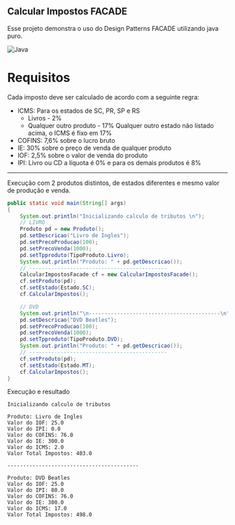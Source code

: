 ## Calcular Impostos FACADE

Esse projeto demonstra o uso do Design Patterns FACADE utilizando java puro.

![Java](https://img.shields.io/badge/java-%23ED8B00.svg?style=for-the-badge&logo=openjdk&logoColor=white)

# Requisitos
Cada imposto deve ser calculado de acordo com a seguinte regra:

- ICMS:
  Para os estados de SC, PR, SP e RS
  - Livros - 2%
  - Qualquer outro produto - 17%
  Qualquer outro estado não listado acima, o ICMS é fixo em 17%
- COFINS: 7,6% sobre o lucro bruto
- IE: 30% sobre o preço de venda de qualquer produto
- IOF: 2,5% sobre o valor de venda do produto
- IPI: Livro ou CD a líquota é 0% e para os demais produtos é 8%

<hr>

Execução com 2 produtos distintos, de estados diferentes e mesmo valor de produção e venda.

```java
public static void main(String[] args) 
{
	System.out.println("Inicializando calculo de tributos \n");
	// LIVRO
	Produto pd = new Produto();
	pd.setDescricao("Livro de Ingles");
	pd.setPrecoProducao(100);
	pd.setPrecoVenda(1000);
	pd.setTpproduto(TipoProduto.Livro);
	System.out.println("Produto: " + pd.getDescricao());
	// --------------------------------------------
	CalcularImpostosFacade cf = new CalcularImpostosFacade();
	cf.setProduto(pd);
	cf.setEstado(Estado.SC);
	cf.CalcularImpostos();

	// DVD
	System.out.println("\n------------------------------------------\n");
	pd.setDescricao("DVD Beatles");
	pd.setPrecoProducao(100);
	pd.setPrecoVenda(1000);
	pd.setTpproduto(TipoProduto.DVD);
	System.out.println("Produto: " + pd.getDescricao());
	// --------------------------------------------		
	cf.setProduto(pd);
	cf.setEstado(Estado.MT);
	cf.CalcularImpostos();
}
```


Execução e resultado 
```
Inicializando calculo de tributos 

Produto: Livro de Ingles
Valor do IOF: 25.0
Valor do IPI: 0.0
Valor do COFINS: 76.0
Valor do IE: 300.0
Valor do ICMS: 2.0
Valor Total Impostos: 403.0

------------------------------------------

Produto: DVD Beatles
Valor do IOF: 25.0
Valor do IPI: 80.0
Valor do COFINS: 76.0
Valor do IE: 300.0
Valor do ICMS: 17.0
Valor Total Impostos: 498.0
```
